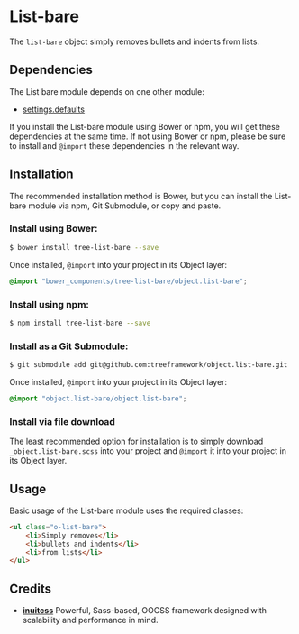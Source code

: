 # List-bare

The `list-bare` object simply removes bullets and indents from lists.

## Dependencies

The List bare module depends on one other module:

* [settings.defaults](https://github.com/treeframework/settings.defaults)

If you install the List-bare module using Bower or npm, you will get these dependencies
at the same time. If not using Bower or npm, please be sure to install and
`@import` these dependencies in the relevant way.

## Installation

The recommended installation method is Bower, but you can install the List-bare
module via npm, Git Submodule, or copy and paste.

### Install using Bower:

```sh
$ bower install tree-list-bare --save
```

Once installed, `@import` into your project in its Object layer:

```scss
@import "bower_components/tree-list-bare/object.list-bare";
```

### Install using npm:

```sh
$ npm install tree-list-bare --save
```

### Install as a Git Submodule:

```sh
$ git submodule add git@github.com:treeframework/object.list-bare.git
```

Once installed, `@import` into your project in its Object layer:

```scss
@import "object.list-bare/object.list-bare";
```

### Install via file download

The least recommended option for installation is to simply download
`_object.list-bare.scss` into your project and `@import` it into your project in
its Object layer.

## Usage

Basic usage of the List-bare module uses the required classes:

```html
<ul class="o-list-bare">
    <li>Simply removes</li>
    <li>bullets and indents</li>
    <li>from lists</li>
</ul>
```

## Credits

* **[inuitcss](https://github.com/inuitcss)** Powerful, Sass-based, OOCSS
framework designed with scalability and performance in mind.
